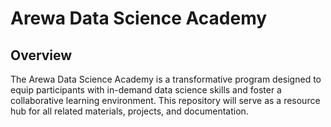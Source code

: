 # Arewa Data Science  Academy
## Overview
The Arewa Data Science  Academy is a transformative program designed to equip participants with in-demand data science skills and foster a collaborative learning environment. This repository will serve as a resource hub for all related materials, projects, and documentation.
